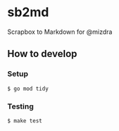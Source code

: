 # sb2md
Scrapbox to Markdown for @mizdra

## How to develop

### Setup
```
$ go mod tidy
```

### Testing

```console
$ make test
```
